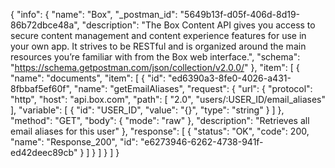 {
  "info": {
    "name": "Box",
    "_postman_id": "5649b13f-d05f-406d-8d19-86b72dbce48a",
    "description": "The Box Content API gives you access to secure content management and content experience features for use in your own app. It strives to be RESTful and is organized around the main resources you&rsquo;re familiar with from the Box web interface.",
    "schema": "https://schema.getpostman.com/json/collection/v2.0.0/"
  },
  "item": [
    {
      "name": "documents",
      "item": [
        {
          "id": "ed6390a3-8fe0-4026-a431-8fbbaf5ef60f",
          "name": "getEmailAliases",
          "request": {
            "url": {
              "protocol": "http",
              "host": "api.box.com",
              "path": [
                "2.0",
                "users/:USER_ID/email_aliases"
              ],
              "variable": [
                {
                  "id": "USER_ID",
                  "value": "{}",
                  "type": "string"
                }
              ]
            },
            "method": "GET",
            "body": {
              "mode": "raw"
            },
            "description": "Retrieves all email aliases for this user"
          },
          "response": [
            {
              "status": "OK",
              "code": 200,
              "name": "Response_200",
              "id": "e6273946-6262-4738-941f-ed42deec89cb"
            }
          ]
        }
      ]
    }
  ]
}